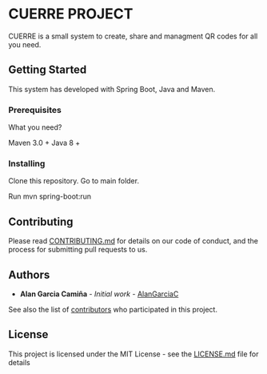 # CUERRE PROJECT

CUERRE is a small system to create, share and managment QR codes for all you need.

## Getting Started

This system has developed with Spring Boot, Java and Maven.

### Prerequisites

What you need?

Maven 3.0 +
Java 8 +

### Installing

Clone this repository.
Go to main folder.

Run mvn spring-boot:run

## Contributing

Please read [CONTRIBUTING.md](https://gist.github.com/PurpleBooth/b24679402957c63ec426) for details on our code of conduct, and the process for submitting pull requests to us.

## Authors

* **Alan Garcia Camiña** - *Initial work* - [AlanGarciaC](https://github.com/alangarciac)

See also the list of [contributors](https://github.com/your/project/contributors) who participated in this project.

## License

This project is licensed under the MIT License - see the [LICENSE.md](LICENSE.md) file for details
